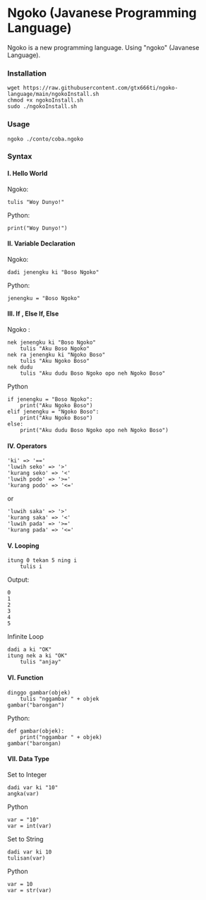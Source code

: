# Ngoko (Javanese Programming Language)
Ngoko is a new programming language. Using "ngoko" (Javanese Language).
### Installation
```
wget https://raw.githubusercontent.com/gtx666ti/ngoko-language/main/ngokoInstall.sh
chmod +x ngokoInstall.sh
sudo ./ngokoInstall.sh
```
### Usage
```
ngoko ./conto/coba.ngoko
```
### Syntax
#### I. Hello World
Ngoko:
```
tulis "Woy Dunyo!"
```
Python: 
```
print("Woy Dunyo!")
```
#### II. Variable Declaration
Ngoko:
```
dadi jenengku ki "Boso Ngoko"
```
Python:
``` 
jenengku = "Boso Ngoko"
```
#### III. If , Else If, Else
Ngoko :
```
nek jenengku ki "Boso Ngoko"
    tulis "Aku Boso Ngoko"
nek ra jenengku ki "Ngoko Boso"
    tulis "Aku Ngoko Boso"
nek dudu
    tulis "Aku dudu Boso Ngoko opo neh Ngoko Boso"
```
Python
```
if jenengku = "Boso Ngoko":
    print("Aku Ngoko Boso")
elif jenengku = "Ngoko Boso":
    print("Aku Ngoko Boso")
else:
    print("Aku dudu Boso Ngoko opo neh Ngoko Boso")
```
#### IV. Operators
```
'ki' => '=='
'luwih seko' => '>'
'kurang seko' => '<'
'luwih podo' => '>='
'kurang podo' => '<='
```
or
```
'luwih saka' => '>'
'kurang saka' => '<'
'luwih pada' => '>='
'kurang pada' => '<='
```
#### V. Looping
```
itung 0 tekan 5 ning i
    tulis i
```
Output:
```
0
1
2
3
4
5
```
Infinite Loop
```
dadi a ki "OK"
itung nek a ki "OK"
    tulis "anjay"
```
#### VI. Function
```
dinggo gambar(objek)
    tulis "nggambar " + objek
gambar("barongan") 
```
Python:
```
def gambar(objek):
    print("nggambar " + objek)
gambar("barongan)
```
#### VII. Data Type
Set to Integer
```
dadi var ki "10"
angka(var)
```
Python
```
var = "10"
var = int(var)
```
Set to String
```
dadi var ki 10
tulisan(var)
```
Python
```
var = 10
var = str(var)
```